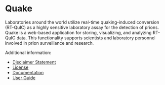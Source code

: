 # Quake
Laboratories around the world utilize real-time quaking-induced conversion (RT-QuIC) as a highly sensitive laboratory assay for the detection of prions. Quake is a web-based application for storing, visualizing, and analyzing RT-QuIC data. This functionality supports scientists and laboratory personnel involved in prion surveillance and research.

Additional information:
* [Disclaimer Statement](https://github.com/nathanbollig/rt-quic-db/blob/master/DISCLAIMER.md)
* [License](https://github.com/nathanbollig/rt-quic-db/blob/master/LICENSE.md)
* [Documentation](https://github.com/nathanbollig/rt-quic-db/wiki)
* [User Guide](nathanbollig.github.io/rt-quic-db/)

